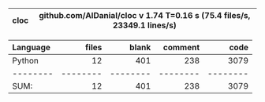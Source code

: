 cloc|github.com/AlDanial/cloc v 1.74  T=0.16 s (75.4 files/s, 23349.1 lines/s)
--- | ---

Language|files|blank|comment|code
:-------|-------:|-------:|-------:|-------:
Python|12|401|238|3079
--------|--------|--------|--------|--------
SUM:|12|401|238|3079
